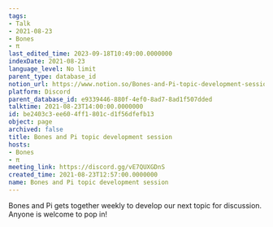 ```yaml
---
tags:
- Talk
- 2021-08-23
- Bones
- π
last_edited_time: 2023-09-18T10:49:00.0000000
indexDate: 2021-08-23
language_level: No limit
parent_type: database_id
notion_url: https://www.notion.so/Bones-and-Pi-topic-development-session-be2403c3ee604ff1801cd1f56dfefb13
platform: Discord
parent_database_id: e9339446-880f-4ef0-8ad7-8ad1f507dded
talktime: 2021-08-23T14:00:00.0000000
id: be2403c3-ee60-4ff1-801c-d1f56dfefb13
object: page
archived: false
title: Bones and Pi topic development session
hosts:
- Bones
- π
meeting_link: https://discord.gg/vE7QUXGDnS
created_time: 2021-08-23T12:57:00.0000000
name: Bones and Pi topic development session
---
```


Bones and Pi gets together weekly to develop our next topic for discussion.
Anyone is welcome to pop in!










